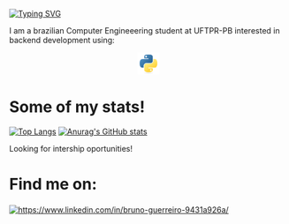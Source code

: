 [![Typing SVG](https://readme-typing-svg.demolab.com?font=Fira+Code&pause=1000&color=00F716&center=true&vCenter=true&repeat=false&width=435&lines=Hi%2C+I+am+Bruno!+)](https://git.io/typing-svg)


I am a brazilian Computer Engineeering student at UFTPR-PB interested in backend development using:

<p align="center"> <a href="https://www.python.org" target="_blank" rel="noreferrer"> 
<img src="https://raw.githubusercontent.com/devicons/devicon/master/icons/python/python-original.svg" alt="python" width="40" height="40"/> </a> </p>

# Some of my stats!
[![Top Langs](https://github-readme-stats.vercel.app/api/top-langs/?username=BrunoGuerreiro08&layout=compact&theme=merko&hide_border=True)](https://github.com/anuraghazra/github-readme-stats)
[![Anurag's GitHub stats](https://github-readme-stats.vercel.app/api?username=BrunoGuerreiro08&show_icons=true&theme=merko&hide=contribs&hide_border=True)](https://github.com/anuraghazra/github-readme-stats)

Looking for intership oportunities! 
# Find me on:
<p align="left">
<a href="https://linkedin.com/in/bruno-guerreiro-9431a926a/" target="blank"><img align="center" src="https://raw.githubusercontent.com/rahuldkjain/github-profile-readme-generator/master/src/images/icons/Social/linked-in-alt.svg" alt="https://www.linkedin.com/in/bruno-guerreiro-9431a926a/" height="30" width="40" /></a>
</p>
